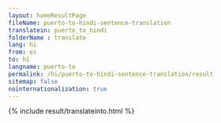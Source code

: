 ```yaml
---
layout: homeResultPage
fileName: puerto-to-hindi-sentence-translation
translatein: puerto_to_hindi
folderName : translate
lang: hi
from: es
to: hi
langname: puerto-to
permalink: /hi/puerto-to-hindi-sentence-translation/result
sitemap: false
nointernationalization: true
---
```

{% include result/translateinto.html %}

<script src="/js/result/translation.js" data-foldername="{{page.folderName}}" data-lang="{{page.lang}}"></script>
